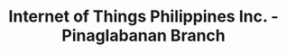 ---
title: "Internet of Things Philippines Inc. - Pinaglabanan Branch"
url: /san-juan/internet-of-things-philippines-inc-pinaglabanan-branch/
shop: Elektronik
---
